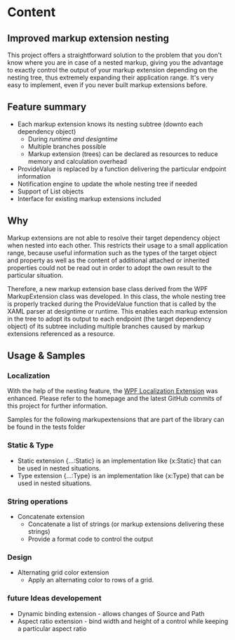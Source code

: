 # Content

## Improved markup extension nesting

This project offers a straightforward solution to the problem that you don't know where you are in case of a nested markup, giving you the advantage to exactly control the output of your markup extension depending on the nesting tree, thus extremely expanding their application range. It's very easy to implement, even if you never built markup extensions before.

## Feature summary

* Each markup extension knows its nesting subtree (downto each dependency object)
  * During *runtime and designtime*
  * Multiple branches possible
  * Markup extension (trees) can be declared as resources to reduce memory and calculation overhead
* ProvideValue is replaced by a function delivering the particular endpoint information
* Notification engine to update the whole nesting tree if needed
* Support of List objects
* Interface for existing markup extensions included

## Why

Markup extensions are not able to resolve their target dependency object when nested into each other. This restricts their usage to a small application range, because useful information such as the types of the target object and property as well as the content of additional attached or inherited properties could not be read out in order to adopt the own result to the particular situation.

Therefore, a new markup extension base class derived from the WPF MarkupExtension class was developed. In this class, the whole nesting tree is properly tracked during the ProvideValue function that is called by the XAML parser at designtime or runtime. This enables each markup extension in the tree to adopt its output to each endpoint (the target dependency object) of its subtree including multiple branches caused by markup extensions referenced as a resource.

## Usage & Samples

### Localization

With the help of the nesting feature, the [WPF Localization Extension](https://github.com/XAMLMarkupExtensions/WPFLocalizationExtension) was enhanced. Please refer to the homepage and the latest GitHub commits of this project for further information.

Samples for the following markupextensions that are part of the library can be found in the tests folder

### Static & Type

* Static extension {...:Static} is an implementation like {x:Static} that can be used in nested situations.
* Type extension {...:Type} is an implementation like {x:Type} that can be used in nested situations.

### String operations

* Concatenate extension
  * Concatenate a list of strings (or markup extensions delivering these strings)
  * Provide a format code to control the output

### Design

* Alternating grid color extension
  * Apply an alternating color to rows of a grid.

### future Ideas developement

* Dynamic binding extension - allows changes of Source and Path
* Aspect ratio extension - bind width and height of a control while keeping a particular aspect ratio
